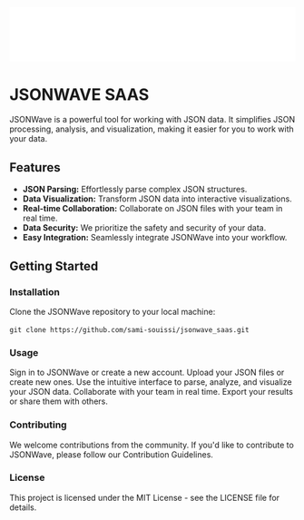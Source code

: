 ![Logo](assets/logo02.png)
# JSONWAVE SAAS
JSONWave is a powerful tool for working with JSON data. It simplifies JSON processing, analysis, and visualization, making it easier for you to work with your data.
## Features

- **JSON Parsing:** Effortlessly parse complex JSON structures.
- **Data Visualization:** Transform JSON data into interactive visualizations.
- **Real-time Collaboration:** Collaborate on JSON files with your team in real time.
- **Data Security:** We prioritize the safety and security of your data.
- **Easy Integration:** Seamlessly integrate JSONWave into your workflow.

## Getting Started

### Installation
Clone the JSONWave repository to your local machine:

   ```git clone https://github.com/sami-souissi/jsonwave_saas.git```
### Usage

Sign in to JSONWave or create a new account.
Upload your JSON files or create new ones.
Use the intuitive interface to parse, analyze, and visualize your JSON data.
Collaborate with your team in real time.
Export your results or share them with others.

### Contributing

We welcome contributions from the community. If you'd like to contribute to JSONWave, please follow our Contribution Guidelines.

### License

This project is licensed under the MIT License - see the LICENSE file for details.
  
